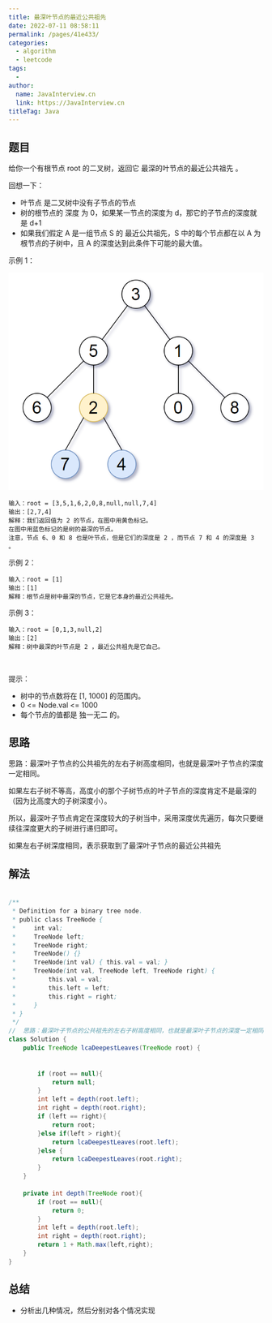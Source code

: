 ```yaml
---
title: 最深叶节点的最近公共祖先
date: 2022-07-11 08:58:11
permalink: /pages/41e433/
categories:
  - algorithm
  - leetcode
tags:
  - 
author: 
  name: JavaInterview.cn
  link: https://JavaInterview.cn
titleTag: Java
---
```


## 题目


给你一个有根节点 root 的二叉树，返回它 最深的叶节点的最近公共祖先 。

回想一下：

- 叶节点 是二叉树中没有子节点的节点
- 树的根节点的 深度 为 0，如果某一节点的深度为 d，那它的子节点的深度就是 d+1
- 如果我们假定 A 是一组节点 S 的 最近公共祖先，S 中的每个节点都在以 A 为根节点的子树中，且 A 的深度达到此条件下可能的最大值。

示例 1：

![](../../../media/pictures/leetcode/sketch1.png)

    输入：root = [3,5,1,6,2,0,8,null,null,7,4]
    输出：[2,7,4]
    解释：我们返回值为 2 的节点，在图中用黄色标记。
    在图中用蓝色标记的是树的最深的节点。
    注意，节点 6、0 和 8 也是叶节点，但是它们的深度是 2 ，而节点 7 和 4 的深度是 3 。
示例 2：

    输入：root = [1]
    输出：[1]
    解释：根节点是树中最深的节点，它是它本身的最近公共祖先。
示例 3：

    输入：root = [0,1,3,null,2]
    输出：[2]
    解释：树中最深的叶节点是 2 ，最近公共祖先是它自己。
 

提示：

- 树中的节点数将在 [1, 1000] 的范围内。
- 0 <= Node.val <= 1000
- 每个节点的值都是 独一无二 的。


## 思路

思路：最深叶子节点的公共祖先的左右子树高度相同，也就是最深叶子节点的深度一定相同。 

如果左右子树不等高，高度小的那个子树节点的叶子节点的深度肯定不是最深的（因为比高度大的子树深度小）。
 
所以，最深叶子节点肯定在深度较大的子树当中，采用深度优先遍历，每次只要继续往深度更大的子树进行递归即可。 

如果左右子树深度相同，表示获取到了最深叶子节点的最近公共祖先

## 解法
```java

/**
 * Definition for a binary tree node.
 * public class TreeNode {
 *     int val;
 *     TreeNode left;
 *     TreeNode right;
 *     TreeNode() {}
 *     TreeNode(int val) { this.val = val; }
 *     TreeNode(int val, TreeNode left, TreeNode right) {
 *         this.val = val;
 *         this.left = left;
 *         this.right = right;
 *     }
 * }
 */
//  思路：最深叶子节点的公共祖先的左右子树高度相同，也就是最深叶子节点的深度一定相同。 如果左右子树不等高，高度小的那个子树节点的叶子节点的深度肯定不是最深的（因为比高度大的子树深度小）。 所以，最深叶子节点肯定在深度较大的子树当中，采用深度优先遍历，每次只要继续往深度更大的子树进行递归即可。 如果左右子树深度相同，表示获取到了最深叶子节点的最近公共祖先
class Solution {
    public TreeNode lcaDeepestLeaves(TreeNode root) {

    
        if (root == null){
            return null;
        }
        int left = depth(root.left);
        int right = depth(root.right);
        if (left == right){
            return root;
        }else if(left > right){
            return lcaDeepestLeaves(root.left);
        }else {
            return lcaDeepestLeaves(root.right);
        }
    }

    private int depth(TreeNode root){
        if (root == null){
            return 0;
        }
        int left = depth(root.left);
        int right = depth(root.right);
        return 1 + Math.max(left,right);
    }
}
```

## 总结

- 分析出几种情况，然后分别对各个情况实现 
